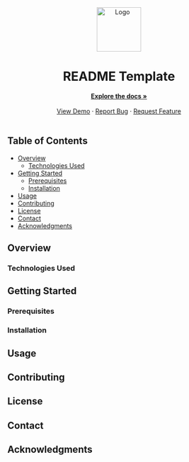<div align="center">
  <!-- Add your logo image here with the appropriate src URL -->
  <img width="100px" src="" alt="Logo">
  <h1>README Template</h1>
  <!-- Add a link to the documentation or the main part of your project -->
  <a href="/"><strong>Explore the docs »</strong></a>
  <br>
  <br>
  <!-- Add a link to view a live demo of your project -->
  <a href="">View Demo</a>
  ·
  <!-- Link to the bug report template in your GitHub repository -->
  <a href=".github/ISSUE_TEMPLATE/bug_report.md">Report Bug</a>
  ·
  <!-- Link to the feature request template in your GitHub repository -->
  <a href=".github/ISSUE_TEMPLATE/feature_request.md">Request Feature</a>
</div>
<br>

<!-- Table of Contents provides an overview and quick navigation to different sections of the README -->

## Table of Contents

- [Overview](#overview)
    - [Technologies Used](#technologies-used)
- [Getting Started](#getting-started)
    - [Prerequisites](#prerequisites)
    - [Installation](#installation)
- [Usage](#usage)
- [Contributing](#contributing)
- [License](#license)
- [Contact](#contact)
- [Acknowledgments](#acknowledgments)

<!-- Overview section provides a brief introduction to the project -->

## Overview

<!-- Technologies Used section lists the programming languages, frameworks, and tools used in the project -->

### Technologies Used

<!-- Getting Started section guides users on how to set up the project on their local machine -->

## Getting Started

<!-- Prerequisites section lists the software and tools required before installing the project -->

### Prerequisites

<!-- Installation section provides step-by-step instructions to install and set up the project -->

### Installation

<!-- Usage section explains how to use the project after installation -->

## Usage

<!-- Contributing section describes how others can contribute to the project -->

## Contributing

<!-- License section specifies the licensing information for the project -->

## License

<!-- Contact section provides information on how to reach the project maintainers -->

## Contact

<!-- Acknowledgments section gives credit to individuals, libraries, or resources that helped in the project -->

## Acknowledgments
